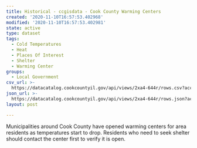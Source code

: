 ```yaml
---
title: Historical - ccgisdata - Cook County Warming Centers
created: '2020-11-10T16:57:53.402968'
modified: '2020-11-10T16:57:53.402981'
state: active
type: dataset
tags:
  - Cold Temperatures
  - Heat
  - Places Of Interest
  - Shelter
  - Warming Center
groups:
  - Local Government
csv_url: >-
  https://datacatalog.cookcountyil.gov/api/views/2xa4-644r/rows.csv?accessType=DOWNLOAD
json_url: >-
  https://datacatalog.cookcountyil.gov/api/views/2xa4-644r/rows.json?accessType=DOWNLOAD
layout: post

---
```

Municipalities around Cook County have opened warming centers for area residents as temperatures start to drop. Residents who need to seek shelter should contact the center first to verify it is open.
